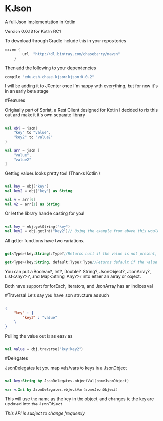 # KJson
A full Json implementation in Kotlin

Version 0.0.13 for Kotlin RC1

To download through Gradle include this in your repositories
```Groovy
maven {
        url  "http://dl.bintray.com/chaseberry/maven" 
    }
```

Then add the following to your dependencies
```Groovy
compile "edu.csh.chase.kjson:kjson:0.0.2"
```

I will be adding it to JCenter once I'm happy with everything, but for now it's in an early beta stage

#Features

Originally part of Sprint, a Rest Client designed for Kotlin I decided to rip this out and make it it's own separate library

```Kotlin

val obj = json(
    "key" to "value",
    "key2" to "value2"
)

val arr = json [
    "value",
    "value2"
]

```

Getting values looks pretty too! (Thanks Kotlin!)

```Kotlin

val key = obj["key"]
val key2 = obj["key"] as String

val v = arr[0]
val v2 = arr[1] as String

```

Or let the library handle casting for you!

```Kotlin

val key = obj.getString("key")
val key2 = obj.getInt("key2")// Using the example from above this would return null as a String cannot be cast as an Int

```

All getter functions have two variations.

```Kotlin

get<Type>(key:String):Type?//Returns null if the value is not present, null, or cannot be cast to type

get<Type>(key:String, default:Type):Type//Returns default if the value is not present, null, or cannot be cast to type

```

You can put a Boolean?, Int?, Double?, String?, JsonObject?, JsonArray?, List<Any?>?, and Map<String, Any?>? into either an  array or object.

Both have support for forEach, iterators, and JsonArray has an indices val

#Traversal
Lets say you have json structure as such
```Json

{
    "key" : {
        "key2" : "value"
    }
}

```

Pulling the value out is as easy as
```Kotlin

val value = obj.traverse("key:key2")

```

#Delegates

JsonDelegates let you map vals/vars to keys in a JsonObject
```Kotlin

val key:String by JsonDelegates.objectVal(someJsonObject)

var v:Int by JsonDelegates.objectVar(someJsonObject)

```

This will use the name as the key in the object, and changes to the key are updated into the JsonObject

*This API is subject to change frequently*
